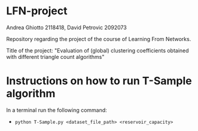 # LFN-project

Andrea Ghiotto 2118418, David Petrovic 2092073

Repository regarding the project of the course of Learning From Networks.

Title of the project: "Evaluation of (global) clustering coefficients obtained with different triangle count algorithms"

# Instructions on how to run T-Sample algorithm
In a terminal run the following command:
- `python T-Sample.py <dataset_file_path> <reservoir_capacity>`
